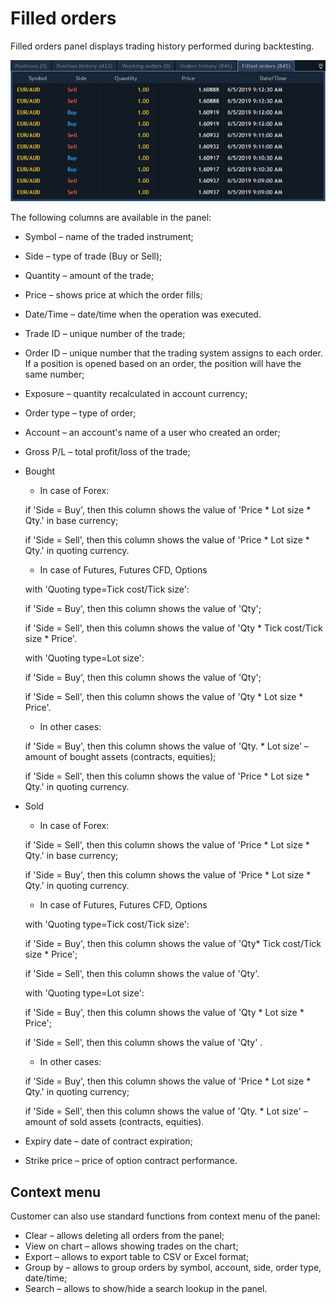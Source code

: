 # Filled orders

Filled orders panel displays trading history performed during backtesting.

![](../../.gitbook/assets/2%20%2827%29.png)

The following columns are available in the panel:

* Symbol – name of the traded instrument;
* Side – type of trade \(Buy or Sell\);
* Quantity – amount of the trade;
* Price – shows price at which the order fills;
* Date/Time – date/time when the operation was executed.
* Trade ID – unique number of the trade;
* Order ID – unique number that the trading system assigns to each order. If a position is opened based on an order, the position will have the same number;
* Exposure – quantity recalculated in account currency;
* Order type – type of order;
* Account – an account's name of a user who created an order;
* Gross P/L – total profit/loss of the trade;
* Bought

  * In case of Forex:

  if 'Side = Buy', then this column shows the value of 'Price \* Lot size \* Qty.' in base currency;

  if 'Side = Sell', then this column shows the value of 'Price \* Lot size \* Qty.' in quoting currency.

  * In case of Futures, Futures CFD, Options

  with 'Quoting type=Tick cost/Tick size':

  if 'Side = Buy', then this column shows the value of 'Qty';

  if 'Side = Sell', then this column shows the value of 'Qty \* Tick cost/Tick size \* Price'.

  with 'Quoting type=Lot size':

  if 'Side = Buy', then this column shows the value of 'Qty';

  if 'Side = Sell', then this column shows the value of 'Qty \* Lot size \* Price'.

  * In other cases:

  if 'Side = Buy', then this column shows the value of 'Qty. \* Lot size' – amount of bought assets \(contracts, equities\);

  if 'Side = Sell', then this column shows the value of 'Price \* Lot size \* Qty.' in quoting currency.

* Sold

  * In case of Forex:

  if 'Side = Sell', then this column shows the value of 'Price \* Lot size \* Qty.' in base currency;

  if 'Side = Buy', then this column shows the value of 'Price \* Lot size \* Qty.' in quoting currency.

  * In case of Futures, Futures CFD, Options

  with 'Quoting type=Tick cost/Tick size':

  if 'Side = Buy', then this column shows the value of 'Qty\* Tick cost/Tick size \* Price';

  if 'Side = Sell', then this column shows the value of 'Qty'.

  with 'Quoting type=Lot size':

  if 'Side = Buy', then this column shows the value of 'Qty \* Lot size \* Price';

  if 'Side = Sell', then this column shows the value of 'Qty' .

  * In other cases:

  if 'Side = Buy', then this column shows the value of 'Price \* Lot size \* Qty.' in quoting currency;

  if 'Side = Sell', then this column shows the value of 'Qty. \* Lot size' – amount of sold assets \(contracts, equities\).

* Expiry date – date of contract expiration;
* Strike price – price of option contract performance.

## **Context menu**

Customer can also use standard functions from context menu of the panel:

* Clear – allows deleting all orders from the panel;
* View on chart – allows showing trades on the chart;
* Export – allows to export table to CSV or Excel format;
* Group by – allows to group orders by symbol, account, side, order type, date/time;
* Search – allows to show/hide a search lookup in the panel.

